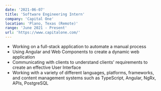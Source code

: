 ```yaml
---
date: '2021-06-07'
title: 'Software Engineering Intern'
company: 'Capital One'
location: 'Plano, Texas (Remote)'
range: 'June 2021 - Present'
url: 'https://www.capitalone.com/'
---
```


- Working on a full-stack application to automate a manual process
- Using Angular and Web Components to create a dynamic web application
- Communicating with clients to understand clients' requirements to create an effective User Interface
- Working with a variety of different languages, platforms, frameworks, and content management systems such as TypeScript, Angular, NgRx, APIs, PostgreSQL
<!-- - Communicate with team about various parts of full-stack application to successfully merge
Communicate with multi-disciplinary teams of engineers, designers, producers, and clients -->
